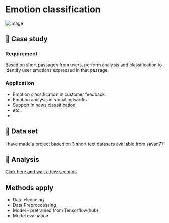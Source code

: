 # Emotion classification

![image](https://github.com/DooPhiLong/Emotion-classification/assets/120476961/adaf908d-876e-451e-ab51-fe4cda66e82b)

## 💼 Case study 

### Requirement
Based on short passages from users, perform analysis and classification to identify user emotions expressed in that passage.
### Application
- Emotion classification in customer feedback.
- Emotion analysis in social networks.
- Support in news classification.
- etc..
-
## 📁 Data set
I have made a project based on 3 short text datasets available from [savan77](https://github.com/savan77/EmotionDetectionBERT)

## 🔎 Analysis
[Click here and wait a few seconds](https://github.com/DooPhiLong/Customer-retention-rate-and-RFM-segmentaion-analysis/blob/main/Retail%20store%20analysis.ipynb)

## Methods apply
- Data cleanning
- Data Preproccessing
- Model - pretrained from Tensorflow(hub)
- Model evaluation
